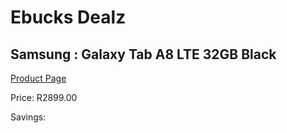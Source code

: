 
# Ebucks Dealz
## Samsung : Galaxy Tab A8 LTE 32GB Black
[Product Page](https://www.ebucks.com/web/shop/productSelected.do?prodId=1075356346&catId=714947548)

Price: R2899.00

Savings: 


	